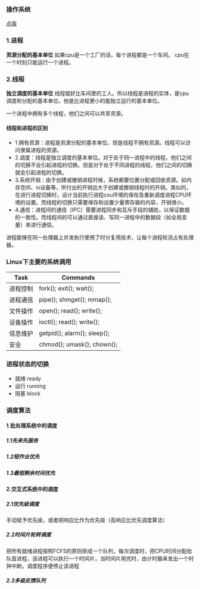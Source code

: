 ### 操作系统
[点我](http://www.ruanyifeng.com/blog/2013/04/processes_and_threads.html)

### 1.进程
**资源分配的基本单位**
如果cpu是一个工厂的话，每个进程都是一个车间。
cpu在一个时刻只能运行一个进程。

### 2.线程
**独立调度的基本单位**
线程就好比车间里的工人。所以线程是进程的实体，是cpu调度和分配的基本单位。他是比进程更小的能独立运行的基本单位。

一个进程中拥有多个线程，他们之间可以共享资源。

#### 线程和进程的区别
- 1.拥有资源：进程是资源分配的基本单位，但是线程不拥有资源。线程可以访问隶属进程的资源。
- 2.调度：线程是独立调度的基本单位。对于处于同一进程中的线程，他们之间的切换不会引起进程的切换。但是对于处于不同进程的线程，他们之间的切换就会引起进程的切换。
- 3.系统开销：由于创建或撤销进程时候，系统都要位置分配或回收资源。如内存空间、io设备等，所付出的开销远大于创建或撤销线程时的开销。类似的，在进行进程切换时，设计当前执行进程cou环境的保存及重新调度进程CPU环境的设置。而线程的切换只需要保存和设置少量寄存器的内容，开销很小。
- 4.通信：进程间的通信（IPC）需要进程同步和互斥手段的辅助，以保证数据的一致性。而线程间的可以通过直接读、写同一进程中的数据段（如全局变量）来进行通信。

进程能够在同一处理器上并发执行使用了时分复用技术，让每个进程轮流占有处理器。


### Linux下主要的系统调用

| Task	| Commands |
| ---- | ----|
|进程控制	| fork(); exit(); wait();
|进程通信	| pipe(); shmget(); mmap();
|文件操作	| open(); read(); write();
|设备操作	| ioctl(); read(); write();
|信息维护	| getpid(); alarm(); sleep();
|安全	|    chmod(); umask(); chown();


### 进程状态的切换
- 就绪 ready
- 运行 running
- 阻塞 block

### 调度算法

#### 1.批处理系统中的调度
##### 1.1先来先服务
##### 1.2短作业优先
##### 1.3最短剩余时间优先

#### 2.交互式系统中的调度
##### 2.1优先级调度
手动赋予优先级，或者把响应比作为优先级（高响应比优先调度算法）

##### 2.2时间片轮转调度
把所有就绪进程按照FCFS的原则排成一个队列，每次调度时，把CPU时间分配给队首进程，该进程可以执行一个时间片，当时间片用完时，由计时器来发出一个时钟中断。调度程序便停止该进程

##### 2.3多级反馈队列

